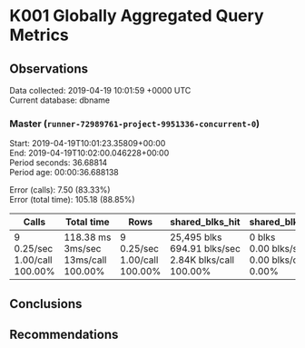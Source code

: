 # K001 Globally Aggregated Query Metrics

## Observations ##
Data collected: 2019-04-19 10:01:59 +0000 UTC  
Current database: dbname  



### Master (`runner-72989761-project-9951336-concurrent-0`) ###
Start: 2019-04-19T10:01:23.35809+00:00  
End: 2019-04-19T10:02:00.046228+00:00  
Period seconds: 36.68814  
Period age: 00:00:36.688138  

Error (calls): 7.50 (83.33%)  
Error (total time): 105.18 (88.85%)

Calls | Total&nbsp;time | Rows | shared_blks_hit | shared_blks_read | shared_blks_dirtied | shared_blks_written | blk_read_time | blk_write_time | kcache_reads | kcache_writes | kcache_user_time_ms | kcache_system_time 
-------|------------|------|-----------------|------------------|---------------------|---------------------|---------------|----------------|--------------|---------------|---------------------|--------------------
9<br/>0.25/sec<br/>1.00/call<br/>100.00% |118.38&nbsp;ms<br/>3ms/sec<br/>13ms/call<br/>100.00% |9<br/>0.25/sec<br/>1.00/call<br/>100.00% |25,495&nbsp;blks<br/>694.91&nbsp;blks/sec<br/>2.84K&nbsp;blks/call<br/>100.00% |0&nbsp;blks<br/>0.00&nbsp;blks/sec<br/>0.00&nbsp;blks/call<br/>0.00% |0&nbsp;blks<br/>0.00&nbsp;blks/sec<br/>0.00&nbsp;blks/call<br/>0.00% |0&nbsp;blks<br/>0.00&nbsp;blks/sec<br/>0.00&nbsp;blks/call<br/>0.00% |0.00&nbsp;ms<br/>0s/sec<br/>0s/call<br/>0.00% |0.00&nbsp;ms<br/>0s/sec<br/>0s/call<br/>0.00% |0.00&nbsp;bytes<br/>0.00&nbsp;bytes/sec<br/>0.00&nbsp;bytes/call<br/>0.00% |0.00&nbsp;bytes<br/>0.00&nbsp;bytes/sec<br/>0.00&nbsp;bytes/call<br/>0.00% |0.00&nbsp;ms<br/>0s/sec<br/>0s/call<br/>0.00% |0.00&nbsp;ms<br/>0s/sec<br/>0s/call<br/>0.00%





## Conclusions ##


## Recommendations ##

